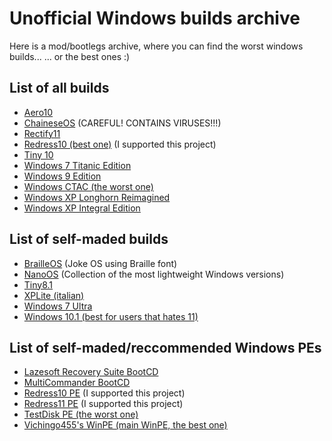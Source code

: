 # Unofficial Windows builds archive
Here is a mod/bootlegs archive, where you can find the worst windows builds...
... or the best ones :)

## List of all builds
- [Aero10](https://archive.org/details/aero-10)
- [ChaineseOS](https://archive.org/details/chainese-os) (CAREFUL! CONTAINS VIRUSES!!!)
- [Rectify11](https://archive.org/details/Rectify11)
- [Redress10 (best one)](https://archive.org/details/Redress10) (I supported this project)
- [Tiny 10](https://dl.malwarewatch.org/windows/mods/Tiny%2010.iso)
- [Windows 7 Titanic Edition](https://archive.org/details/Windows7TitanicEdition)
- [Windows 9 Edition](https://archive.org/details/Windows9Edition)
- [Windows CTAC (the worst one)](https://archive.org/details/WindowsCTAC)
- [Windows XP Longhorn Reimagined](https://archive.org/details/windows-xp-longhorn-reimagined)
- [Windows XP Integral Edition](https://dl.malwarewatch.org/windows/mods/Windows%20XP%20%28IE%29.iso)

## List of self-maded builds
- [BrailleOS](https://archive.org/details/BrailleOS) (Joke OS using Braille font)
- [NanoOS](https://archive.org/details/NanoOS) (Collection of the most lightweight Windows versions)
- [Tiny8.1](https://archive.org/details/Tiny8.1)
- [XPLite (italian)](https://archive.org/details/xplite-ita)
- [Windows 7 Ultra](https://archive.org/details/windows-7-ultra)
- [Windows 10.1 (best for users that hates 11)](https://archive.org/details/Windows10.1)

## List of self-maded/reccommended Windows PEs
- [Lazesoft Recovery Suite BootCD](https://archive.org/details/lazesoft-recovery-suite-boot-cd)
- [MultiCommander BootCD](https://archive.org/details/MultiCommander-BootCD)
- [Redress10 PE](https://archive.org/details/redress10-pe) (I supported this project) 
- [Redress11 PE](https://archive.org/details/Redress11PE) (I supported this project)
- [TestDisk PE (the worst one)](https://archive.org/details/testdisk-pe)
- [Vichingo455's WinPE (main WinPE, the best one)](https://archive.org/details/vichingo455-winpe)
